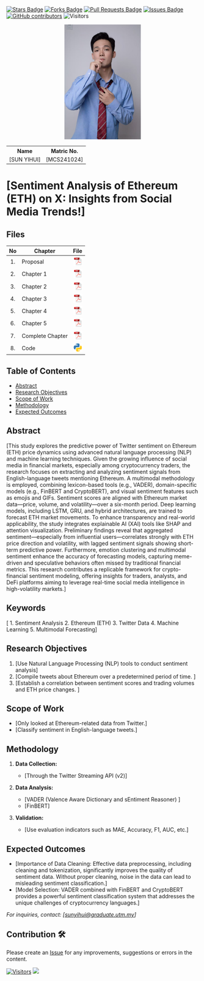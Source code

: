 <a href="https://github.com/drshahizan/research-design/stargazers"><img src="https://img.shields.io/github/stars/drshahizan/research-design" alt="Stars Badge"/></a>
<a href="https://github.com/drshahizan/research-design/network/members"><img src="https://img.shields.io/github/forks/drshahizan/research-design" alt="Forks Badge"/></a>
<a href="https://github.com/drshahizan/research-design/pulls"><img src="https://img.shields.io/github/issues-pr/drshahizan/research-design" alt="Pull Requests Badge"/></a>
<a href="https://github.com/drshahizan/research-design"><img src="https://img.shields.io/github/issues/drshahizan/research-design" alt="Issues Badge"/></a>
<a href="https://github.com/drshahizan/research-design/graphs/contributors"><img alt="GitHub contributors" src="https://img.shields.io/github/contributors/drshahizan/research-design?color=2b9348"></a>
![Visitors](https://api.visitorbadge.io/api/visitors?path=https%3A%2F%2Fgithub.com%2Fdrshahizan%2BDM&labelColor=%23d9e3f0&countColor=%23697689&style=flat)

<p align="center">
  <img height="300px" src="https://github.com/JasonSun-UTM/Sun-Yihui/raw/main/images/WechatIMG586.jpg">
</p>

<table align="center">
  <tr>
    <th>Name</th>
    <th>Matric No.</th>
  </tr>
  <tr>
    <td>[SUN YIHUI]</td>
    <td>[MCS241024]</td>
  </tr>
</table>

# [Sentiment Analysis of Ethereum (ETH) on X: Insights from Social Media Trends!]

## Files

| No  | Chapter     |                                                 File |
| :-: | ---------- | :---------------------------------------------------------------------------------------------------: |
|  1.  | Proposal | <a href="proposal/Sun Yihui_MCST1043 Proposal.pdf"><img src="img/pdf.svg" width="24px" height="24px"></a> |
|  2.  | Chapter 1 | <a href="c1/Chap1_SUNYIHUI.pdf"><img src="img/pdf.svg" width="24px" height="24px"></a> |
|  3.  | Chapter 2 | <a href="c2/Chapter2_SUNYIHUI.pdf"><img src="img/pdf.svg" width="24px" height="24px"></a> |
|  4.  | Chapter 3 | <a href="c3/Chapter3.pdf"><img src="img/pdf.svg" width="24px" height="24px"></a> |
|  5.  | Chapter 4 | <a href="c4/Chapter4.pdf"><img src="img/pdf.svg" width="24px" height="24px"></a> |
|  6.  | Chapter 5 | <a href="c5/chapter5.pdf"><img src="img/pdf.svg" width="24px" height="24px"></a> |
|  7.  | Complete Chapter | <a href="CompleteChapters/AllChapter_sunyihui.pdf"><img src="img/pdf.svg" width="24px" height="24px"></a> |
|  8.  | Code | <a href="code/"><img src="img/python_icon.png" width="24px" height="24px"></a> |


## Table of Contents
- [Abstract](#abstract)
- [Research Objectives](#research-objectives)
- [Scope of Work](#scope-of-work)
- [Methodology](#methodology)
- [Expected Outcomes](#expected-outcomes)

## Abstract

[This study explores the predictive power of Twitter sentiment on Ethereum (ETH) price dynamics using advanced natural language processing (NLP) and machine learning techniques. Given the growing influence of social media in financial markets, especially among cryptocurrency traders, the research focuses on extracting and analyzing sentiment signals from English-language tweets mentioning Ethereum. A multimodal methodology is employed, combining lexicon-based tools (e.g., VADER), domain-specific models (e.g., FinBERT and CryptoBERT), and visual sentiment features such as emojis and GIFs. Sentiment scores are aligned with Ethereum market data—price, volume, and volatility—over a six-month period. Deep learning models, including LSTM, GRU, and hybrid architectures, are trained to forecast ETH market movements. To enhance transparency and real-world applicability, the study integrates explainable AI (XAI) tools like SHAP and attention visualization. Preliminary findings reveal that aggregated sentiment—especially from influential users—correlates strongly with ETH price direction and volatility, with lagged sentiment signals showing short-term predictive power. Furthermore, emotion clustering and multimodal sentiment enhance the accuracy of forecasting models, capturing meme-driven and speculative behaviors often missed by traditional financial metrics. This research contributes a replicable framework for crypto-financial sentiment modeling, offering insights for traders, analysts, and DeFi platforms aiming to leverage real-time social media intelligence in high-volatility markets.]

## Keywords

[	1.	Sentiment Analysis
	2.	Ethereum (ETH)
	3.	Twitter Data
	4.	Machine Learning
	5.	Multimodal Forecasting]

## Research Objectives

1. [Use Natural Language Processing (NLP) tools to conduct sentiment analysis]
2. [Compile tweets about Ethereum over a predetermined period of time. ]
3. [Establish a correlation between sentiment scores and trading volumes and ETH price changes. ]

## Scope of Work
- [Only looked at Ethereum-related data from Twitter.]
- [Classify sentiment in English-language tweets.]

## Methodology

1. **Data Collection:**
   - [Through the Twitter Streaming API (v2)]

2. **Data Analysis:**
   - [VADER (Valence Aware Dictionary and sEntiment Reasoner) ]
   - [FinBERT] 


3. **Validation:**
   - [Use evaluation indicators such as MAE, Accuracy, F1, AUC, etc.]

## Expected Outcomes

- [Importance of Data Cleaning: Effective data preprocessing, including cleaning and tokenization, significantly improves the quality of sentiment data. Without proper cleaning, noise in the data can lead to misleading sentiment classification.]
- [Model Selection: VADER combined with FinBERT and CryptoBERT provides a powerful sentiment classification system that addresses the unique challenges of cryptocurrency languages.]

*For inquiries, contact: [sunyihui@graduate.utm.my]*

 




## Contribution 🛠️
Please create an [Issue](https://github.com/drshahizan/research-design/issues) for any improvements, suggestions or errors in the content.

[![Visitors](https://api.visitorbadge.io/api/visitors?path=https%3A%2F%2Fgithub.com%2Fdrshahizan&labelColor=%23697689&countColor=%23555555&style=plastic)](https://visitorbadge.io/status?path=https%3A%2F%2Fgithub.com%2Fdrshahizan)
![](https://hit.yhype.me/github/profile?user_id=81284918)

